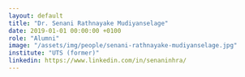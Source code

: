 ```yaml
---
layout: default
title: "Dr. Senani Rathnayake Mudiyanselage"
date: 2019-01-01 00:00:00 +0100
role: "Alumni"
image: "/assets/img/people/senani-rathnayake-mudiyanselage.jpg"
institute: "UTS (former)"
linkedin: https://www.linkedin.com/in/senaninhra/
---
```

